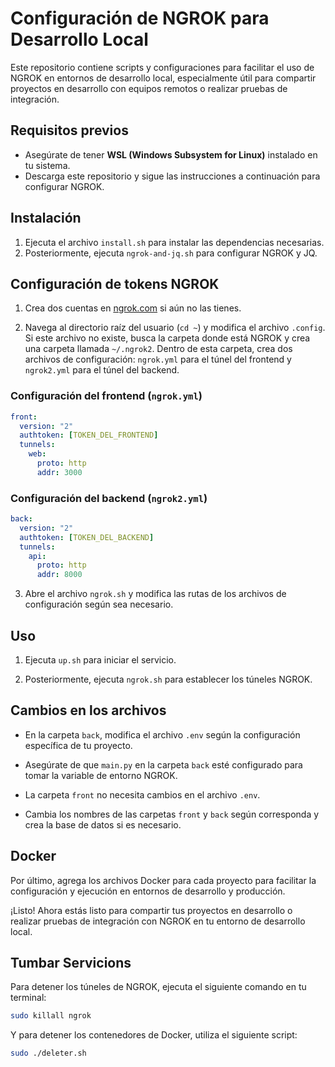 # Configuración de NGROK para Desarrollo Local

Este repositorio contiene scripts y configuraciones para facilitar el uso de NGROK en entornos de desarrollo local, especialmente útil para compartir proyectos en desarrollo con equipos remotos o realizar pruebas de integración.

## Requisitos previos

- Asegúrate de tener **WSL (Windows Subsystem for Linux)** instalado en tu sistema.
- Descarga este repositorio y sigue las instrucciones a continuación para configurar NGROK.

## Instalación

1. Ejecuta el archivo `install.sh` para instalar las dependencias necesarias.
2. Posteriormente, ejecuta `ngrok-and-jq.sh` para configurar NGROK y JQ.

## Configuración de tokens NGROK

1. Crea dos cuentas en [ngrok.com](https://ngrok.com) si aún no las tienes.

2. Navega al directorio raíz del usuario (`cd ~`) y modifica el archivo `.config`. Si este archivo no existe, busca la carpeta donde está NGROK y crea una carpeta llamada `~/.ngrok2`. Dentro de esta carpeta, crea dos archivos de configuración: `ngrok.yml` para el túnel del frontend y `ngrok2.yml` para el túnel del backend.

### Configuración del frontend (`ngrok.yml`)

```yaml
front:
  version: "2"
  authtoken: [TOKEN_DEL_FRONTEND]
  tunnels:
    web:
      proto: http
      addr: 3000
```

### Configuración del backend (`ngrok2.yml`)

```yaml
back:
  version: "2"
  authtoken: [TOKEN_DEL_BACKEND]
  tunnels:
    api:
      proto: http
      addr: 8000
```

3. Abre el archivo `ngrok.sh` y modifica las rutas de los archivos de configuración según sea necesario.

## Uso

1. Ejecuta `up.sh` para iniciar el servicio.

2. Posteriormente, ejecuta `ngrok.sh` para establecer los túneles NGROK.

## Cambios en los archivos

- En la carpeta `back`, modifica el archivo `.env` según la configuración específica de tu proyecto.
- Asegúrate de que `main.py` en la carpeta `back` esté configurado para tomar la variable de entorno NGROK.
- La carpeta `front` no necesita cambios en el archivo `.env`.

- Cambia los nombres de las carpetas `front` y `back` según corresponda y crea la base de datos si es necesario.

## Docker

Por último, agrega los archivos Docker para cada proyecto para facilitar la configuración y ejecución en entornos de desarrollo y producción.

¡Listo! Ahora estás listo para compartir tus proyectos en desarrollo o realizar pruebas de integración con NGROK en tu entorno de desarrollo local.

## Tumbar Servicions

Para detener los túneles de NGROK, ejecuta el siguiente comando en tu terminal:

```bash
sudo killall ngrok
```

Y para detener los contenedores de Docker, utiliza el siguiente script:

```bash
sudo ./deleter.sh
```
